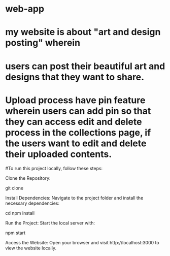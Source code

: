 # web-app
# my website is about "art and design posting" wherein
# users can post their beautiful art and designs that they want to share.
# Upload process have pin feature wherein users can add pin so that they can access edit and delete process in the collections page, if the users want to edit and delete their uploaded contents.
#To run this project locally, follow these steps:

Clone the Repository:

git clone <your-repository-url>

Install Dependencies: Navigate to the project folder and install the necessary dependencies:

cd <project-folder>
npm install

Run the Project: Start the local server with:

npm start

Access the Website: Open your browser and visit http://localhost:3000 to view the website locally.

